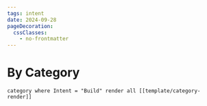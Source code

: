 ```yaml
---
tags: intent
date: 2024-09-28
pageDecoration:
  cssClasses:
    - no-frontmatter
---
```


# By Category
```query
category where Intent = "Build" render all [[template/category-render]]
```